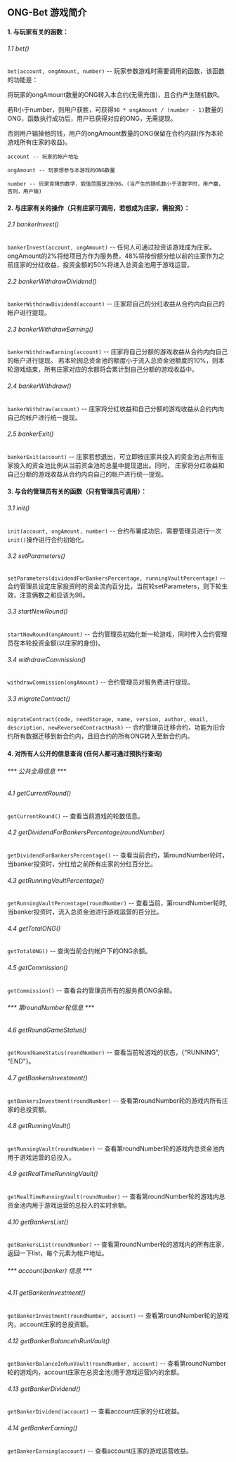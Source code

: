 ## ONG-Bet 游戏简介
#### 1. 与玩家有关的函数：
###### 1.1 bet()
```bet(account, ongAmount, number)``` -- 玩家参数游戏时需要调用的函数，该函数的功能是：

将玩家的ongAmount数量的ONG转入本合约(无需充值)，且合约产生随机数R。

若R小于number，则用户获胜，可获得```98 * ongAmount / (number - 1)```数量的ONG，函数执行成功后，用户已获得对应的ONG，无需提现。

否则用户输掉他的钱，用户的ongAmount数量的ONG保留在合约内部(作为本轮游戏所有庄家的收益)。

```angular2html
account -- 玩家的帐户地址

ongAmount -- 玩家想参与本游戏的ONG数量

number -- 玩家竞猜的数字，取值范围是2到96。(当产生的随机数小于该数字时，用户赢，否则，用户输) 

```

#### 2. 与庄家有关的操作（只有庄家可调用，若想成为庄家，需投资）：
###### 2.1 bankerInvest()

```bankerInvest(account, ongAmount)``` -- 任何人可通过投资该游戏成为庄家。
ongAmount的2%将给项目方作为服务费，48%将按份额分给以前的庄家作为之前庄家的分红收益，投资金额的50%将进入总资金池用于游戏运营。

###### 2.2 bankerWithdrawDividend()

```bankerWithdrawDividend(account)``` -- 庄家将自己的分红收益从合约内向自己的帐户进行提现。

###### 2.3 bankerWithdrawEarning()

```bankerWithdrawEarning(account)``` -- 庄家将自己分额的游戏收益从合约内向自己的帐户进行提现。
若本轮因总资金池的额度小于流入总资金池额度的10%，则本轮游戏结束，所有庄家对应的余额将会累计到自己分额的游戏收益中。

###### 2.4 bankerWithdraw()

```bankerWithdraw(account)``` -- 庄家将分红收益和自己分额的游戏收益从合约内向自己的帐户进行统一提现。

###### 2.5 bankerExit()

```bankerExit(account)``` -- 庄家若想退出，可立即按庄家共投入的资金池占所有庄家投入的资金池比例从当前资金池的总量中提现退出。同时，
 庄家将分红收益和自己分额的游戏收益从合约内向自己的帐户进行统一提现。


#### 3. 与合约管理员有关的函数（只有管理员可调用）：
###### 3.1 init()
```init(account, ongAmount, number)``` -- 合约布署成功后，需要管理员进行一次```init()```操作进行合约初始化。

###### 3.2 setParameters()

```setParameters(dividendForBankersPercentage, runningVaultPercentage)``` -- 
合约管理员设定庄家投资时的资金流向百分比，当前轮setParameters，则下轮生效，注意俩数之和应该为98。

###### 3.3 startNewRound()

```startNewRound(ongAmount)``` -- 合约管理员初始化新一轮游戏，同时传入合约管理员在本轮投资金额(以庄家的身份)。

###### 3.4 withdrawCommission()

```withdrawCommission(ongAmount)``` -- 合约管理员对服务费进行提现。


###### 3.3 migrateContract()

```migrateContract(code, needStorage, name, version, author, email, description, newReversedContractHash)``` -- 合约管理员迁移合约，功能为旧合约所有数据迁移到新合约内，且旧合约的所有ONG转入至新合约内。



#### 4. 对所有人公开的信息查询 (任何人都可通过预执行查询)
###### *** 公共全局信息 ***
###### 4.1 getCurrentRound()
```getCurrentRound()``` -- 查看当前游戏的轮数信息。
###### 4.2 getDividendForBankersPercentage(roundNumber)
```getDividendForBankersPercentage()``` -- 查看当前合约，第roundNumber轮时，当banker投资时，分红给之前所有庄家的分红百分比。
###### 4.3 getRunningVaultPercentage()
```getRunningVaultPercentage(roundNumber)``` -- 查看当前，第roundNumber轮时,当banker投资时，流入总资金池进行游戏运营的百分比。
###### 4.4 getTotalONG()
```getTotalONG()``` -- 查询当前合约帐户下的ONG余额。
###### 4.5 getCommission()
```getCommission()``` -- 查看合约管理员所有的服务费ONG余额。

###### *** 第roundNumber轮信息 ***
###### 4.6 getRoundGameStatus()
```getRoundGameStatus(roundNumber)``` -- 查看当前轮游戏的状态，{"RUNNING", "END"}。
###### 4.7 getBankersInvestment()
```getBankersInvestment(roundNumber)``` -- 查看第roundNumber轮的游戏内所有庄家的总投资额。
###### 4.8 getRunningVault()
```getRunningVault(roundNumber)``` -- 查看第roundNumber轮的游戏内总资金池内用于游戏运营的总投入。
###### 4.9 getRealTimeRunningVault()
```getRealTimeRunningVault(roundNumber)``` -- 查看第roundNumber轮的游戏内总资金池内用于游戏运营的总投入的实时余额。
###### 4.10 getBankersList()
```getBankersList(roundNumber)``` -- 查看第roundNumber轮的游戏内的所有庄家，返回一下list，每个元素为帐户地址。



###### *** account(banker) 信息 ***
###### 4.11 getBankerInvestment()
```getBankerInvestment(roundNumber, account)``` -- 查看第roundNumber轮的游戏内，account庄家的总投资额。
###### 4.12 getBankerBalanceInRunVault()
```getBankerBalanceInRunVault(roundNumber, account)``` -- 查看第roundNumber轮的游戏内，account庄家在总资金池(用于游戏运营)内的余额。
###### 4.13 getBankerDividend()
```getBankerDividend(account)``` -- 查看account庄家的分红收益。
###### 4.14 getBankerEarning()
```getBankerEarning(account)``` -- 查看account庄家的游戏运营收益。

